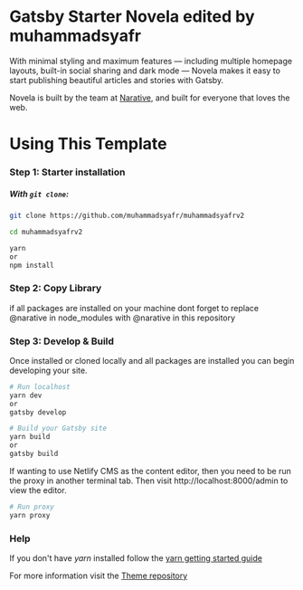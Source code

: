 # Gatsby Starter Novela edited by muhammadsyafr

With minimal styling and maximum features — including multiple homepage layouts, built-in social sharing and dark mode — Novela makes it easy to start publishing beautiful articles and stories with Gatsby.

Novela is built by the team at [Narative](https://www.narative.co), and built for everyone that loves the web.

# Using This Template

### Step 1: Starter installation

##### With `git clone`:

```sh
git clone https://github.com/muhammadsyafr/muhammadsyafrv2

cd muhammadsyafrv2

yarn
or
npm install
```

### Step 2: Copy Library
if all packages are installed on your machine dont forget to replace @narative in node_modules with @narative in this repository

### Step 3: Develop & Build
Once installed or cloned locally and all packages are installed you can begin developing your site.

```sh
# Run localhost
yarn dev
or
gatsby develop

# Build your Gatsby site
yarn build
or
gatsby build
```

If wanting to use Netlify CMS as the content editor, then you need to be run the proxy in another terminal tab. Then visit
http://localhost:8000/admin to view the editor.
```sh
# Run proxy
yarn proxy
```

### Help

If you don't have *yarn* installed follow the [yarn getting started guide](https://classic.yarnpkg.com/en/docs/getting-started) 

For more information visit the [Theme repository](https://github.com/narative/gatsby-theme-novela)

